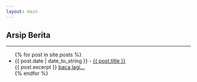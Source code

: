 ```yaml
---
layout: main
---
```


## Arsip Berita
---
<ul>
{% for post in site.posts %}
<li><span>{{ post.date | date_to_string }}</span> - <a href="{{ site.baseurl }}{{ post.url }}">{{ post.title }}</a>
</br>{{ post.excerpt }} <a href="{{ site.baseurl }}{{ post.url }}">baca lagi...</a></li>
{% endfor %}
</ul>
